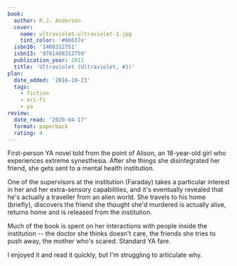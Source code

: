 ```yaml
---
book:
  author: R.J. Anderson
  cover:
    name: ultraviolet-ultraviolet-1.jpg
    tint_color: '#6b637e'
  isbn10: '1408312751'
  isbn13: '9781408312759'
  publication_year: 2011
  title: 'Ultraviolet (Ultraviolet, #1)'
plan:
  date_added: '2016-10-23'
  tags:
    - fiction
    - sci-fi
    - ya
review:
  date_read: '2020-04-17'
  format: paperback
  rating: 4
---
```


First-person YA novel told from the point of Alison, an 18-year-old girl who experiences extreme synesthesia.
After she things she disintegrated her friend, she gets sent to a mental health institution.

One of the supervisors at the institution (Faraday) takes a particular interest in her and her extra-sensory capabilities, and it's eventually revealed that he's actually a traveller from an alien world.
She travels to his home (briefly), discovers the friend she thought she'd murdered is actually alive, returns home and is released from the institution.

Much of the book is spent on her interactions with people inside the institution -- the doctor she thinks doesn't care, the friends she tries to push away, the mother who's scared.
Standard YA fare.

I enjoyed it and read it quickly, but I'm struggling to articulate why.